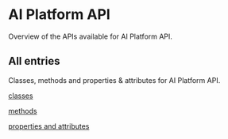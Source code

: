 # AI Platform API

Overview of the APIs available for AI Platform API.

## All entries

Classes, methods and properties & attributes for AI Platform API.

[classes](https://cloud.google.com/python/docs/reference/aiplatform/latest/summary_class.html)

[methods](https://cloud.google.com/python/docs/reference/aiplatform/latest/summary_method.html)

[properties and attributes](https://cloud.google.com/python/docs/reference/aiplatform/latest/summary_property.html)
